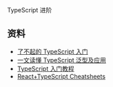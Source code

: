 TypeScript 进阶


## 资料
* [了不起的 TypeScript 入门](https://juejin.im/post/6844904182843965453)
* [一文读懂 TypeScript 泛型及应用](https://juejin.im/post/6844904184894980104)
* [TypeScript 入门教程](https://ts.xcatliu.com/)
* [React+TypeScript Cheatsheets](https://github.com/typescript-cheatsheets/react)